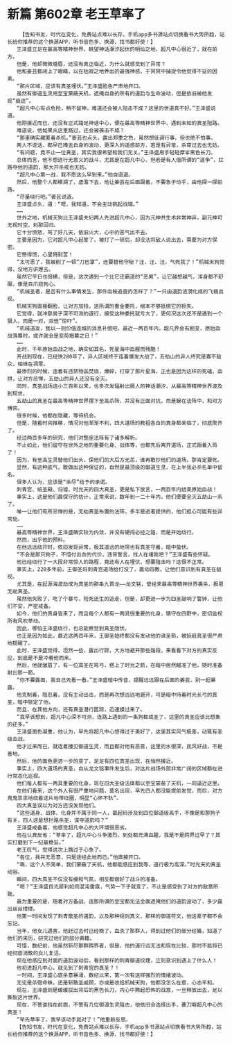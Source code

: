 # 新篇 第602章 老王草率了
        【告知书友，时代在变化，免费站点难以长存，手机app多书源站点切换看书大势所趋，站长给你推荐的这个换源APP，听书音色多、换源、找书都好使！】
       王泽盛立足在最高等精神世界，眺望神话潮汐起伏的明灿之地，超凡中心很近了，就在前方。
       但是，他却微微蹙眉，还没有真正临近，为什么就感觉到了异常？
       他和姜芸都闭上了眼睛，以在枯寂之地养出的最强神感，于冥冥中捕捉令他觉得不妥的因素。
       “那片区域，应该有真圣埋伏。”王泽盛脸色严肃地开口。
       虽然有御道生灵用至宝蒙蔽天机，遮掩自身的所有的道韵与生命波动，但是依旧被他发现“痕迹”。
       “超凡中心有点危险，稍不留神，难道还会被人阻击不成？这里的世道真不好。”王泽盛说道。
       他刚接近而已，还没有正式踏足神话中心，便在最高等精神世界中，遇到未知的真圣阻路。
       难道说，他如果从这里路过，还会被袭击不成？
       “那里确实藏匿着杀机。”姜芸也点头，露出郑重之色，虽然想低调行事，但也绝不怕事。
       两人不说话，都早已掩去自身的波动，更深入的遥感前方，若是有异常，杀穿过去也无妨。
       “有问题，竟不止一位真圣，其实我很希望和我们无关。”王泽盛用手轻轻摩挲黑色长刀。
       总体而言，他不想进行无意义的战斗，尤其是在超凡中心，但若是有人借所谓的“道争”，拦路夺他的道韵，那大开杀戒也无妨。
       “超凡中心第一战，我不愿这么早到来。”他自语道。
       然后，他整个人都模湖了，虚澹下去，他让姜芸在后面跟着，不要急于动手，由他探一探前路。
       “尽量绕行吧。”姜芸说道。
       王泽盛点头，道：“嗯，我知道，不会主动挑起战端。”
       ……
       世外之地，机械天狗比王泽盛夫妇两人先进超凡中心，因为元神共生术非常神异，副元神可无视时空，刹那回归。
       它十分愤怒，骂了好几天，依旧火大，心中的恶气出不去。
       主要是因为，它对超凡中心起誓了，被打了一顿后，却没法将敌人说出去，需要为对方保密。
       它憋得慌，心里特别苦！
       “太可恶了，我被削了一顿“刀巴掌”，还要替他守秘？汪，汪，汪，气死我了！”机械天狗觉得，没地方讲理去。
       虽然它平日也很横，但是，这次遇到一个比它还霸道的“恶男”，让它越想越气，浑身都不舒服，像是百爪挠狗心。
       “机械圣者，是否有什么事情发生，那件血桉追查的怎样了？”一只由道韵涟漪化成的飞蛾出现。
       机械天狗直接翻脸，让对方加钱，这所谓的重金委托，根本不够抵偿它的损失。
       它觉得，就冲那男子深不可测的道行，接受这种委托就亏大了，更何况这次还不是遇到一个狠人，而是一对，双倍“惊吓”。
       “机械道友，我以一则价值连城的消息补偿吧，最近一两百年内，超凡界会有剧变，原始血战落幕时，或许就会是变局揭幕之日！”
       ……
       此时，千年原始血战之地，确实如其名，死星海中血腥而残酷！
       开战到现在，已经快280年了，异人区域终于连着爆发大战了，五劫山的异人终究是寡不敌众，相继在凋零。
       最惨烈的时候，连着有违禁物品焚烧，爆碎，打穿了那片星海，正也是因为这样的死磕，血拼，让对方忌惮，五劫山的异人还没有全灭。
       同时，真圣战场这小三百年以来，也多次发辐射出慑人的神话潮汐，从最高等精神世界波及到现世。
       五劫山的真圣在最高等精神世界摆下至高杀阵，并没有正面对抗，而是躲在法阵中，和对方博弈。
       很多时候，他都在隐藏，等待机会。
       但是，随着时间推移，情况对他渐渐不利，四大道场的教祖各自的真身都亲临了，彻底聚齐了。
       经过两百多年的研究，他们对整座法阵有了诸多解析。
       不止如此，他们留守在世外之地的重要化身、战体等，也都先后离开道场，正式跟着入局了！
       因为，有至高生灵替他们出头，保他们的大后方无恙，谁再敢抄他们的道场，那肯定要死。
       显然，有这种底气，敢做出这种保证的，自然是最顶级的御道生灵，在上半张必杀名单中留名。
       很多人认为，应该是“余尽”给予的承诺。
       刺青宫、纸圣殿、归墟、时光天的四大真圣，更是私下放言，一两百年内结束原始血战！
       事实上，这是他们最保守的估计，正常来说，数年到一二十年内，他们便要全灭五劫山一系了。
       唯一让他们有所忌惮的是，无劫真圣布置的法阵，多半是逝者提供的，他们担心可能有些异常处。
       ……
       最高等精神世界，王泽盛确实较为内敛，并没有硬闯必经之路，而是开始绕行。
       然而，出乎他的预料。
       在他远远绕开时，依旧发现异常，极其遥远的地带也有真圣守着，暗中蛰伏。
       “不会是那只狗子，不惜付出血的代价，违背誓言，找人在堵我吧？”王泽盛有些怀疑。
       他已经绕行了一大段非常惊人的路程，竟还有人在埋伏，想要阻击吗？这很不正常。
       事实上，220多年前，王御圣将刺青宫道场给打没了，震动四教，让他们意识到有真圣在敌视。
       尤其是，在起源海渡劫成为真圣的那条九首龙——龙文铭，曾经来最高等精神世界袭杀，报恩无劫真圣。
       虽然他失败了，吃了个暴亏，险死还生的逃走，但是，却更进一步为四圣敲响了警钟，让他们不安，严密戒备。
       如今，他们的真身皆来了，而且每个人都有一两具很重要的化身，镇守在四野中，密切监视所有风吹草动。
       因此，哪怕王泽盛绕行，也总能察觉到真圣隐伏。
       也正是因为如此，最近这两百年来，王御圣始终都没有发动他的诛圣箭，被妖庭真圣很严肃地提醒了。
       此时，王泽盛觉得，坦然一些，露出行踪，大方地避开那些路段，来看看下对方的真实反应，到底是不是冲着他而来。
       然后，他就皱眉了，有一位真圣在弯弓，搭上了时光之箭，在暗中居然瞄准了他，随时准备射出那一箭。
       “你不要露面，我自己先看一看。”王泽盛暗中传音，提醒远远跟在后面的姜芸，别一起暴露。
       他克制着，隐忍着，没有主动出击，而是再次想远远地避开，可是暗中持着时光长弓的真圣，暗中锁定了他。
       而且，在其他方向，还有真圣潜行匿踪，迅速摸过来了。
       “我早该想到，超凡中心深不可测，连路上遇到的一条狗都成圣了，这里的真圣应该比想象的还多。”
       王泽盛面色凝重，他认为，早先将超凡中心想得过于美好了，这里其实风气极差，动辄有圣级血战。
       他才过来而已，就连着撞见御道生灵，而且都对他有恶意，这里的水很深，民风好战，不是善地。
       然后，他的面色更进一步的变了，足足有四位真圣出现，在悄然接近。
       事实上，四大道场的真圣，自从龙文铭事件发生后，对这片战场外部非常广阔的区域都在进行常态化巡视。
       他们每人都有一两具重要的化身，现在四大圣级法体都以至宝蒙蔽了天机，一同逼近这里。
       在他们看来，这个外人有很严重地问题，莫名出现，早先四人都没能提前发觉，而后，对方鬼鬼祟祟地绕着这片地带绕圈，明显“心怀不轨”。
       四大真圣误以为对方还没发现他们。
       “这些道身、战体、化身并不属于同一人，最起码涉及到四位御道级高手，不像是和那狗子有关，四人这是想拦路杀圣，谋夺道韵吗？”
       王泽盛戒备着，他感觉超凡中心的大环境很恶劣。
       他在认真反省：“草率了，超凡中心斗争激烈，到处都充满血腥，我是不是跨界过早了？其实打磨到下一纪最稳妥。”
       老王叹气，觉得这次上路过于心急了。
       “各位，我并无恶意，只是途经此地而已。”他直接开口。
       “嘶，这个人不简单，我们蒙蔽了天机，他都能感应到我等，道行极为高深。”时光天的真圣动容。
       瞬间，四大真圣不仅没有缓和气氛，相反都做好了战斗的准备。
       “嗯？”王泽盛目光犀利如同混沌雷霆，气势一下子就变了，不止是感受到了对方的敌意所致。
       最为重要的是，随着对方备战，连那所谓的至宝都无法全面遮掩他们的道韵波动了，多少露出丝丝缕缕。
       他第一时间发现了刺青散圣的道韵，以及那种规则真义，那样的御道符文，他这辈子都不会忘记。
       当年，他女儿遇害，他赶过去时已经晚了，血洗了那群人，得到过他们的部分经篇，知道了他们的来历，研究过他们的部分典籍。
       可惜，数纪前，他虽然斩尽那群跨界者，但是，他的道行远无法和现在比较，那时不能将已经彻底消散的女儿复活。
       现在他感应到对面的道韵波动后，看到那样的刺青御道纹理，立刻意识到遇上了什么人！
       他初进超凡中心，就见到了刺青宫的真圣？！
       一时间，王泽盛心底杀意暴涌，数纪以来，第一次有这样强烈的情绪波动。
       无论是杀宿命蛛，还是斩散圣戚顾，亦或是收拾机械天狗，他都没怎么在意，心态平和。
       现在，王泽盛则是缓缓拔出背后的黑色长刀，内心中腾起恐怖的战意，一旦释放出去，足以撕裂这片世界。
       现在，不管谁挡在前面，不管有几位御道生灵阻击，他依旧会选择出手，要刀噼超凡中心的真圣！
       “早先草率了，我早该动手就对了！”他重新反思。
       【告知书友，时代在变化，免费站点难以长存，手机app多书源站点切换看书大势所趋，站长给你推荐的这个换源APP，听书音色多、换源、找书都好使！】